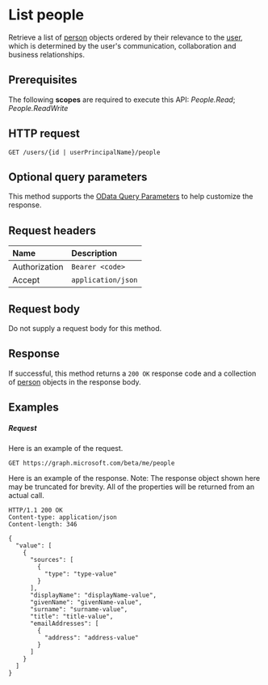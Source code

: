 # List people

Retrieve a list of [person](../resources/person.md) objects ordered by their relevance to the [user](../resources/user.md), which is determined by 
the user's communication, collaboration and business relationships.
## Prerequisites
The following **scopes** are required to execute this API: *People.Read*; *People.ReadWrite*
 
## HTTP request
<!-- { "blockType": "ignored" } -->
```http
GET /users/{id | userPrincipalName}/people
```
## Optional query parameters
This method supports the [OData Query Parameters](http://graph.microsoft.io/docs/overview/query_parameters) to help customize the response.


## Request headers
| Name      |Description|
|:----------|:----------|
| Authorization  | `Bearer <code>`|
| Accept | `application/json`|

## Request body
Do not supply a request body for this method.
## Response
If successful, this method returns a `200 OK` response code and a collection of [person](../resources/person.md) objects in the response body.
## Examples
##### Request
Here is an example of the request.

<!-- {
  "blockType": "request",
  "name": "get_person_collection"
}-->
```http
GET https://graph.microsoft.com/beta/me/people
```

Here is an example of the response. Note: The response object shown here may be truncated for brevity. All of the properties will be returned from an actual call.
<!-- {
  "blockType": "response",
  "truncated": true,
  "@odata.type": "microsoft.graph.person",
  "isCollection": true
} -->

```http
HTTP/1.1 200 OK
Content-type: application/json
Content-length: 346

{
  "value": [
    {
      "sources": [
        {
          "type": "type-value"
        }
      ],
      "displayName": "displayName-value",
      "givenName": "givenName-value",
      "surname": "surname-value",
      "title": "title-value",
      "emailAddresses": [
        {
          "address": "address-value"
        }
      ]
    }
  ]
}
```


<!-- uuid: 8fcb5dbc-d5aa-4681-8e31-b001d5168d79
2015-10-25 14:57:30 UTC -->
<!-- {
  "type": "#page.annotation",
  "description": "Lit people",
  "keywords": "",
  "section": "documentation",
  "tocPath": ""
}-->
